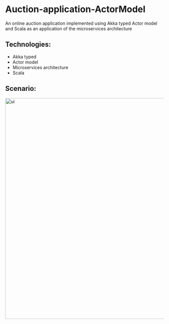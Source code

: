 # Auction-application-ActorModel
An online auction application implemented using Akka typed Actor model and Scala as an application of the microservices architecture
## Technologies:
- Akka typed
- Actor model
- Microservices architecture
- Scala
## Scenario:
<img width="700" alt="ui" src="https://user-images.githubusercontent.com/95744398/224302824-936ad537-3278-4383-933c-02d4a32bafc8.png">
